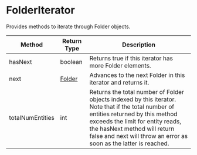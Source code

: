 # FolderIterator
Provides methods to iterate through Folder objects.

|Method|Return Type|Description|
|-|-|-
hasNext|boolean|Returns true if this iterator has more Folder elements. <br />
next|[Folder](./Folder)|Advances to the next Folder in this iterator and returns it. <br />
totalNumEntities|int|Returns the total number of Folder objects indexed by this iterator. Note that if the total number of  entities returned by this method exceeds the limit for entity reads, the hasNext method will return  false and next will throw an error as soon as the latter is reached.<br />
